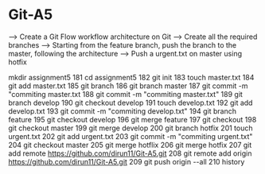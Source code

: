 # Git-A5

-->
Create a Git Flow workflow architecture on Git -->
Create all the required branches -->
 Starting from the feature branch, push the branch to the master, following the architecture -->
 Push a urgent.txt on master using hotfix










  mkdir assignment5
  181  cd assignment5
  182  git init 
  183  touch master.txt
  184  git add master.txt
  185  git branch
  186  git branch master
  187  git commit -m "commiting master.txt
  188  git commit -m "commiting master.txt"
  189  git branch develop
  190  git checkout develop
  191  touch develop.txt
  192  git add develop.txt
  193  git commit -m "commiting develop.txt"
  194  git branch feature
  195  git checkout develop
  196  git merge feature
  197  git checkout
  198  git checkout master
  199  git merge develop
  200  git branch hotfix
  201  touch urgent.txt
  202  git add urgent.txt
  203  git commit -m "commiting urgent.txt"
  204  git checkout master
  205  git merge hotflix
  206  git merge hotfix
  207  git add remote https://github.com/dirun11/Git-A5.git
  208  git remote add origin https://github.com/dirun11/Git-A5.git
  209  git push origin --all
  210  history
